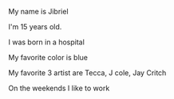 My name is Jibriel

I'm 15 years old.

I was born in a hospital

My favorite color is blue

My favorite 3 artist are Tecca, J cole, Jay Critch

On the weekends I like to work